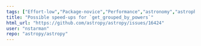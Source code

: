 ```yaml
---
tags: ["Effort-low","Package-novice","Performance","astronomy","astrophysics","astropy","python","science","units"]
title: "Possible speed-ups for `get_grouped_by_powers`"
html_url: "https://github.com/astropy/astropy/issues/16424"
user: "nstarman"
repo: "astropy/astropy"
---
```


